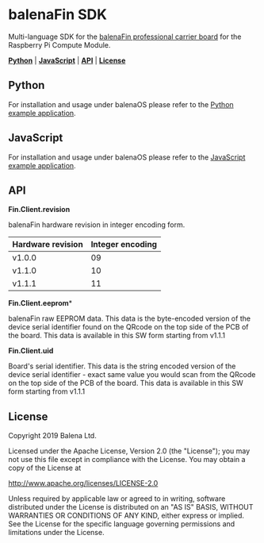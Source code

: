# balenaFin SDK

Multi-language SDK for the [balenaFin professional carrier board](https://www.balena.io/fin/) for the Raspberry Pi Compute Module.

[**Python**](#python) | [**JavaScript**](#javascript) | [**API**](#api) | [**License**](#license)

## Python

For installation and usage under balenaOS please refer to the [Python example application](./examples/py/properties).

## JavaScript

For installation and usage under balenaOS please refer to the [JavaScript example application](./examples/js/properties).

## API

**Fin.Client.revision**

balenaFin hardware revision in integer encoding form. 

| Hardware revision | Integer encoding |
|-------------------|------------------|
| v1.0.0            | 09               |
| v1.1.0            | 10               |
| v1.1.1            | 11               |

**Fin.Client.eeprom***

balenaFin raw EEPROM data. This data is the byte-encoded version of the device serial identifier found on the QRcode on the top side of the PCB of the board. This data is available in this SW form starting from v1.1.1

**Fin.Client.uid**

Board's serial identifier. This data is the string encoded version of the device serial identifier - exact same value you would scan from the QRcode on the top side of the PCB of the board. This data is available in this SW form starting from v1.1.1

## License

Copyright 2019 Balena Ltd.

Licensed under the Apache License, Version 2.0 (the "License"); you may not use this file except in compliance with the License. You may obtain a copy of the License at

<http://www.apache.org/licenses/LICENSE-2.0>

Unless required by applicable law or agreed to in writing, software distributed under the License is distributed on an "AS IS" BASIS, WITHOUT WARRANTIES OR CONDITIONS OF ANY KIND, either express or implied. See the License for the specific language governing permissions and limitations under the License.
